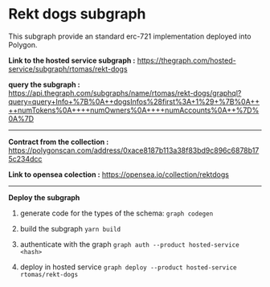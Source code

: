 # Rekt dogs subgraph

This subgraph provide an standard erc-721 implementation deployed into Polygon.

**Link to the hosted service subgraph :**
https://thegraph.com/hosted-service/subgraph/rtomas/rekt-dogs

**query the subgraph :**
https://api.thegraph.com/subgraphs/name/rtomas/rekt-dogs/graphql?query=query+Info+%7B%0A++dogsInfos%28first%3A+1%29+%7B%0A++++numTokens%0A++++numOwners%0A++++numAccounts%0A++%7D%0A%7D

---

**Contract from the collection :**
https://polygonscan.com/address/0xace8187b113a38f83bd9c896c6878b175c234dcc

**Link to opensea colection :**
https://opensea.io/collection/rektdogs

---

**Deploy the subgraph**

1. generate code for the types of the schema:
   `graph codegen`

2. build the subgraph
   `yarn build`

3. authenticate with the graph
   `graph auth --product hosted-service <hash>`

4. deploy in hosted service
   `graph deploy --product hosted-service rtomas/rekt-dogs`
